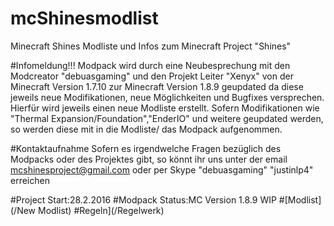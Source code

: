 # mcShinesmodlist
Minecraft Shines
Modliste und Infos zum Minecraft Project "Shines"

#Infomeldung!!!
Modpack wird durch eine Neubesprechung mit den Modcreator "debuasgaming" und den Projekt Leiter "Xenyx" von der Minecraft Version 1.7.10 zur Minecraft Version 1.8.9 geupdated da diese jeweils neue Modifikationen, neue Möglichkeiten und Bugfixes versprechen. Hierfür wird jeweils einen neue Modliste erstellt. Sofern Modifikationen wie "Thermal Expansion/Foundation","EnderIO" und weitere geupdated werden, so werden diese mit in die Modliste/ das Modpack aufgenommen.

#Kontaktaufnahme
Sofern es irgendwelche Fragen bezüglich des Modpacks oder des Projektes gibt, so könnt ihr uns unter der email mcshinesproject@gmail.com oder per Skype "debuasgaming" "justinlp4" erreichen 






#Project Start:28.2.2016
#Modpack Status:MC Version 1.8.9 WIP
#[Modlist](/New Modlist)
#Regeln](/Regelwerk)

